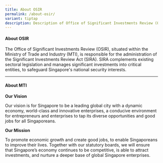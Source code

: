 ```yaml
---
title: About OSIR
permalink: /about-osir/
variant: tiptap
description: Description of Office of Significant Investments Review (OSIR)
---
```

<h4><strong>About OSIR</strong></h4>
<p>The Office of Significant Investments Review (OSIR), situated within the
Ministry of Trade and Industry (MTI), is responsible for the administration
of the Significant Investments Review Act (SIRA). SIRA complements existing
sectoral legislation and manages significant investments into critical
entities, to safeguard Singapore's national security interests.</p>
<hr>
<h4><strong>About MTI</strong></h4>
<p><strong>Our Vision&nbsp;</strong>
</p>
<p>Our vision is for Singapore to be a leading global city with a dynamic
economy, world-class and innovative enterprises, a conducive environment
for entrepreneurs and enterprises to tap its diverse opportunities and
good jobs for all Singaporeans.</p>
<p><strong>Our Mission</strong>
</p>
<p>To promote economic growth and create good jobs, to enable Singaporeans
to improve their lives. Together with our statutory boards, we will ensure
that Singapore’s economy continues to be competitive, is able to attract
investments, and nurture a deeper base of global Singapore enterprises.</p>
<p></p>